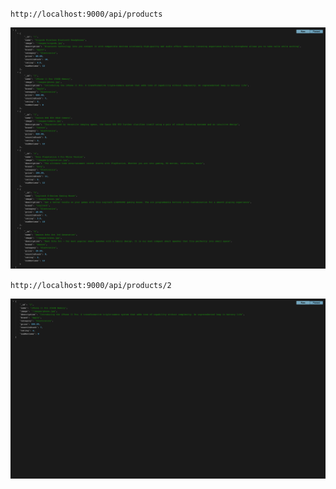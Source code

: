 `http://localhost:9000/api/products`

![prjectscreenshoot!](data/project_screenshoot/version-10_image1_json_of_all_products.png)

`http://localhost:9000/api/products/2`

![prjectscreenshoot!](data/project_screenshoot/version-10_image2_json_of_single_product.png)
